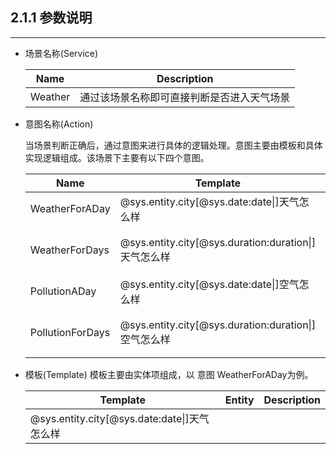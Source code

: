 ## 2.1.1 参数说明

---

* 场景名称\(Service\)

  | Name | Description |
  | --- | --- |
  | Weather | 通过该场景名称即可直接判断是否进入天气场景 |

* 意图名称\(Action\)

  当场景判断正确后，通过意图来进行具体的逻辑处理。意图主要由模板和具体实现逻辑组成。该场景下主要有以下四个意图。

  | Name | Template | Description |
  | --- | --- | --- |
  | WeatherForADay | @sys.entity.city\[@sys.date:date\|\]天气怎么样 | 查询某一天的天气情况 |
  | WeatherForDays | @sys.entity.city\[@sys.duration:duration\|\]天气怎么样 | 查询某段时间的天气情况 |
  | PollutionADay | @sys.entity.city\[@sys.date:date\|\]空气怎么样 | 查询某一天的空气情况 |
  | PollutionForDays | @sys.entity.city\[@sys.duration:duration\|\]空气怎么样 | 查询某段时间的空气情况 |

* 模板\(Template\)
  模板主要由实体项组成，以 意图 WeatherForADay为例。

  | Template | Entity |Description|
  | --- | --- |---|
  | @sys.entity.city\[@sys.date:date\|\]天气怎么样 |  ||



